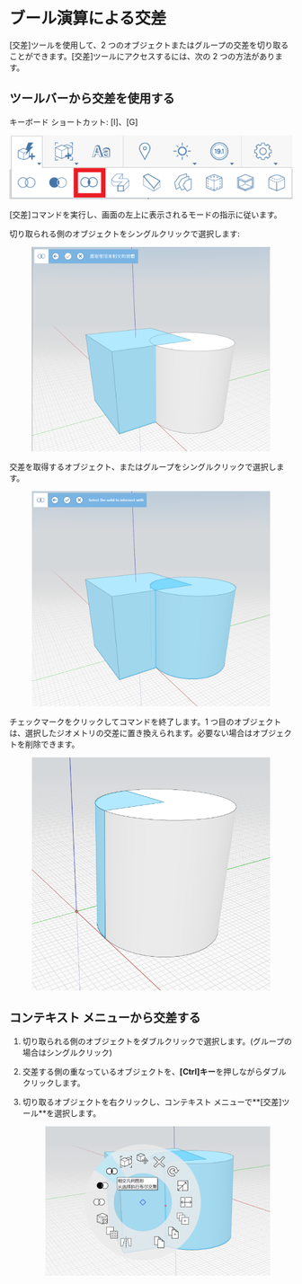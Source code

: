 # ブール演算による交差 

[交差]ツールを使用して、2 つのオブジェクトまたはグループの交差を切り取ることができます。[交差]ツールにアクセスするには、次の 2 つの方法があります。

## ツールバーから交差を使用する

キーボード ショートカット: [I]、[G]

![](../.gitbook/assets/IntersectToolbar.png)

[交差]コマンドを実行し、画面の左上に表示されるモードの指示に従います。

切り取られる側のオブジェクトをシングルクリックで選択します:


<figure><img src="../.gitbook/assets/image (9).png" alt=""><figcaption></figcaption></figure>

交差を取得するオブジェクト、またはグループをシングルクリックで選択します。

<figure><img src="../.gitbook/assets/image.png" alt=""><figcaption></figcaption></figure>

チェックマークをクリックしてコマンドを終了します。1 つ目のオブジェクトは、選択したジオメトリの交差に置き換えられます。必要ない場合はオブジェクトを削除できます。


<figure><img src="../.gitbook/assets/image (3).png" alt=""><figcaption></figcaption></figure>

## コンテキスト メニューから交差する

1. 切り取られる側のオブジェクトをダブルクリックで選択します。(グループの場合はシングルクリック)
2. 交差する側の重なっているオブジェクトを、**[Ctrl]キー**を押しながらダブルクリックします。
3.  切り取るオブジェクトを右クリックし、コンテキスト メニューで**[交差]ツール**を選択します。

    <figure><img src="../.gitbook/assets/IntersectContext.png" alt=""><figcaption></figcaption></figure>
